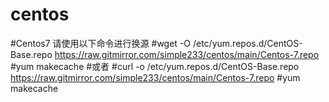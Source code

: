 # centos
#Centos7 请使用以下命令进行换源
#wget -O /etc/yum.repos.d/CentOS-Base.repo https://raw.gitmirror.com/simple233/centos/main/Centos-7.repo
#yum makecache
#或者
#curl -o /etc/yum.repos.d/CentOS-Base.repo https://raw.gitmirror.com/simple233/centos/main/Centos-7.repo
#yum makecache
